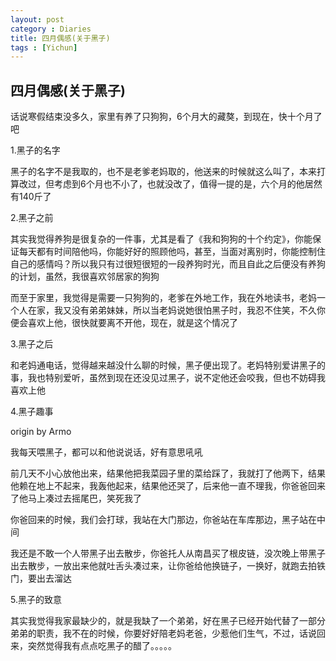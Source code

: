 ```yaml
---
layout: post
category : Diaries
title: 四月偶感(关于黑子)
tags : [Yichun]
---
```

## 四月偶感(关于黑子) ##

话说寒假结束没多久，家里有养了只狗狗，6个月大的藏獒，到现在，快十个月了吧

 

1.黑子的名字

 

黑子的名字不是我取的，也不是老爹老妈取的，他送来的时候就这么叫了，本来打算改过，但考虑到6个月也不小了，也就没改了，值得一提的是，六个月的他居然有140斤了

 

2.黑子之前

 

其实我觉得养狗是很复杂的一件事，尤其是看了《我和狗狗的十个约定》，你能保证每天都有时间陪他吗，你能好好的照顾他吗，甚至，当面对离别时，你能控制住自己的感情吗？所以我只有过很短很短的一段养狗时光，而且自此之后便没有养狗的计划，虽然，我很喜欢邻居家的狗狗

 

而至于家里，我觉得是需要一只狗狗的，老爹在外地工作，我在外地读书，老妈一个人在家，我又没有弟弟妹妹，所以当老妈说她很怕黑子时，我忍不住笑，不久你便会喜欢上他，很快就要离不开他，现在，就是这个情况了

 

3.黑子之后

 

和老妈通电话，觉得越来越没什么聊的时候，黑子便出现了。老妈特别爱讲黑子的事，我也特别爱听，虽然到现在还没见过黑子，说不定他还会咬我，但也不妨碍我喜欢上他

 

4.黑子趣事

 

origin by Armo

 

我每天喂黑子，都可以和他说说话，好有意思吼吼

 

前几天不小心放他出来，结果他把我菜园子里的菜给踩了，我就打了他两下，结果他赖在地上不起来，我轰他起来，结果他还哭了，后来他一直不理我，你爸爸回来了他马上凑过去摇尾巴，笑死我了

 

你爸回来的时候，我们会打球，我站在大门那边，你爸站在车库那边，黑子站在中间

 

我还是不敢一个人带黑子出去散步，你爸托人从南昌买了根皮链，没次晚上带黑子出去散步，一放出来他就吐舌头凑过来，让你爸给他换链子，一换好，就跑去拍铁门，要出去溜达

 

5.黑子的致意

 

其实我觉得我家最缺少的，就是我缺了一个弟弟，好在黑子已经开始代替了一部分弟弟的职责，我不在的时候，你要好好陪老妈老爸，少惹他们生气，不过，话说回来，突然觉得我有点点吃黑子的醋了。。。。。
